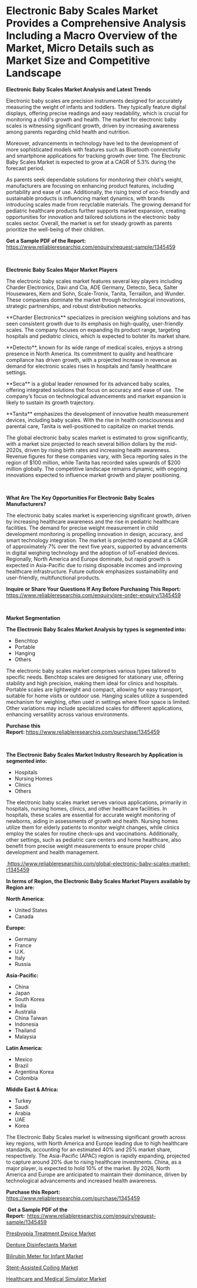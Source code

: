 <p><h1>Electronic Baby Scales Market Provides a Comprehensive Analysis Including a Macro Overview of the Market, Micro Details such as Market Size and Competitive Landscape</h1></p><p><strong>Electronic Baby Scales Market Analysis and Latest Trends</strong></p>
<p><p>Electronic baby scales are precision instruments designed for accurately measuring the weight of infants and toddlers. They typically feature digital displays, offering precise readings and easy readability, which is crucial for monitoring a child's growth and health. The market for electronic baby scales is witnessing significant growth, driven by increasing awareness among parents regarding child health and nutrition. </p><p>Moreover, advancements in technology have led to the development of more sophisticated models with features such as Bluetooth connectivity and smartphone applications for tracking growth over time. The Electronic Baby Scales Market is expected to grow at a CAGR of 5.3% during the forecast period. </p><p>As parents seek dependable solutions for monitoring their child's weight, manufacturers are focusing on enhancing product features, including portability and ease of use. Additionally, the rising trend of eco-friendly and sustainable products is influencing market dynamics, with brands introducing scales made from recyclable materials. The growing demand for pediatric healthcare products further supports market expansion, creating opportunities for innovation and tailored solutions in the electronic baby scales sector.  Overall, the market is set for steady growth as parents prioritize the well-being of their children.</p></p>
<p><strong>Get a Sample PDF of the Report:&nbsp;</strong> <a href="https://www.reliableresearchiq.com/enquiry/request-sample/1345459?utm_campaign=1170&utm_medium=2&utm_source=Github&utm_content=ia&utm_term=04032025&utm_id=electronic-baby-scales">https://www.reliableresearchiq.com/enquiry/request-sample/1345459</a></p>
<p>&nbsp;</p>
<p><strong>Electronic Baby Scales Major Market Players</strong></p>
<p><p>The electronic baby scales market features several key players including Charder Electronics, Davi and Cia, ADE Germany, Detecto, Seca, Salter Housewares, Kern and Sohn, Scale-Tronix, Tanita, Terraillon, and Wunder. These companies dominate the market through technological innovations, strategic partnerships, and robust distribution networks.</p><p>**Charder Electronics** specializes in precision weighing solutions and has seen consistent growth due to its emphasis on high-quality, user-friendly scales. The company focuses on expanding its product range, targeting hospitals and pediatric clinics, which is expected to bolster its market share.</p><p>**Detecto**, known for its wide range of medical scales, enjoys a strong presence in North America. Its commitment to quality and healthcare compliance has driven growth, with a projected increase in revenue as demand for electronic scales rises in hospitals and family healthcare settings.</p><p>**Seca** is a global leader renowned for its advanced baby scales, offering integrated solutions that focus on accuracy and ease of use. The company’s focus on technological advancements and market expansion is likely to sustain its growth trajectory.</p><p>**Tanita** emphasizes the development of innovative health measurement devices, including baby scales. With the rise in health consciousness and parental care, Tanita is well-positioned to capitalize on market trends.</p><p>The global electronic baby scales market is estimated to grow significantly, with a market size projected to reach several billion dollars by the mid-2020s, driven by rising birth rates and increasing health awareness. Revenue figures for these companies vary, with Seca reporting sales in the region of $100 million, while Tanita has recorded sales upwards of $200 million globally. The competitive landscape remains dynamic, with ongoing innovations expected to influence market growth and player positioning.</p></p>
<p>&nbsp;</p>
<p><strong>What Are The Key Opportunities For Electronic Baby Scales Manufacturers?</strong></p>
<p><p>The electronic baby scales market is experiencing significant growth, driven by increasing healthcare awareness and the rise in pediatric healthcare facilities. The demand for precise weight measurement in child development monitoring is propelling innovation in design, accuracy, and smart technology integration. The market is projected to expand at a CAGR of approximately 7% over the next five years, supported by advancements in digital weighing technology and the adoption of IoT-enabled devices. Regionally, North America and Europe dominate, but rapid growth is expected in Asia-Pacific due to rising disposable incomes and improving healthcare infrastructure. Future outlook emphasizes sustainability and user-friendly, multifunctional products.</p></p>
<p><strong>Inquire or Share Your Questions If Any Before Purchasing This Report:</strong> <a href="https://www.reliableresearchiq.com/enquiry/pre-order-enquiry/1345459?utm_campaign=1170&utm_medium=2&utm_source=Github&utm_content=ia&utm_term=04032025&utm_id=electronic-baby-scales">https://www.reliableresearchiq.com/enquiry/pre-order-enquiry/1345459</a></p>
<p>&nbsp;</p>
<p><strong>Market Segmentation</strong></p>
<p><strong>The Electronic Baby Scales Market Analysis by types is segmented into:</strong></p>
<p><ul><li>Benchtop</li><li>Portable</li><li>Hanging</li><li>Others</li></ul></p>
<p><p>The electronic baby scales market comprises various types tailored to specific needs. Benchtop scales are designed for stationary use, offering stability and high precision, making them ideal for clinics and hospitals. Portable scales are lightweight and compact, allowing for easy transport, suitable for home visits or outdoor use. Hanging scales utilize a suspended mechanism for weighing, often used in settings where floor space is limited. Other variations may include specialized scales for different applications, enhancing versatility across various environments.</p></p>
<p><strong>Purchase this Report:&nbsp;</strong><a href="https://www.reliableresearchiq.com/purchase/1345459?utm_campaign=1170&utm_medium=2&utm_source=Github&utm_content=ia&utm_term=04032025&utm_id=electronic-baby-scales">https://www.reliableresearchiq.com/purchase/1345459</a></p>
<p>&nbsp;</p>
<p><strong>The Electronic Baby Scales Market Industry Research by Application is segmented into:</strong></p>
<p><ul><li>Hospitals</li><li>Nursing Homes</li><li>Clinics</li><li>Others</li></ul></p>
<p><p>The electronic baby scales market serves various applications, primarily in hospitals, nursing homes, clinics, and other healthcare facilities. In hospitals, these scales are essential for accurate weight monitoring of newborns, aiding in assessments of growth and health. Nursing homes utilize them for elderly patients to monitor weight changes, while clinics employ the scales for routine check-ups and vaccinations. Additionally, other settings, such as pediatric care centers and home healthcare, also benefit from precise weight measurements to ensure proper child development and health management.</p></p>
<p><a href="https://www.reliableresearchiq.com/global-electronic-baby-scales-market-r1345459?utm_campaign=1170&utm_medium=2&utm_source=Github&utm_content=ia&utm_term=04032025&utm_id=electronic-baby-scales">&nbsp;https://www.reliableresearchiq.com/global-electronic-baby-scales-market-r1345459</a></p>
<p><strong>In terms of Region, the Electronic Baby Scales Market Players available by Region are:</strong></p>
<p>
    <p> <strong> North America: </strong>
        <ul>
            <li>United States</li>
            <li>Canada</li>
        </ul>
        </p> 
    <p> <strong> Europe: </strong>
        <ul>
            <li>Germany</li>
            <li>France</li>
            <li>U.K.</li>
            <li>Italy</li>
            <li>Russia</li>
        </ul>
        </p> 
    <p> <strong> Asia-Pacific: </strong>
        <ul>
            <li>China</li>
            <li>Japan</li>
            <li>South Korea</li>
            <li>India</li>
            <li>Australia</li>
            <li>China Taiwan</li>
            <li>Indonesia</li>
            <li>Thailand</li>
            <li>Malaysia</li>
        </ul>
        </p> 
    <p> <strong> Latin America: </strong>
        <ul>
            <li>Mexico</li>
            <li>Brazil</li>
            <li>Argentina Korea</li>
            <li>Colombia</li>
        </ul>
        </p> 
    <p> <strong> Middle East & Africa: </strong>
        <ul>
            <li>Turkey</li>
            <li>Saudi</li>
            <li>Arabia</li>
            <li>UAE</li>
            <li>Korea</li>
        </ul>
    </p>
    </p>
<p><p>The Electronic Baby Scales market is witnessing significant growth across key regions, with North America and Europe leading due to high healthcare standards, accounting for an estimated 40% and 25% market share, respectively. The Asia-Pacific (APAC) region is rapidly expanding, projected to capture around 20% due to rising healthcare investments. China, as a major player, is expected to hold 10% of the market. By 2026, North America and Europe are anticipated to maintain their dominance, driven by technological advancements and increased health awareness.</p></p>
<p><strong>Purchase this Report: </strong><a href="https://www.reliableresearchiq.com/purchase/1345459?utm_campaign=1170&utm_medium=2&utm_source=Github&utm_content=ia&utm_term=04032025&utm_id=electronic-baby-scales">https://www.reliableresearchiq.com/purchase/1345459</a></p>
<p>&nbsp;<strong>Get a Sample PDF of the Report:&nbsp;&nbsp;</strong><a href="https://www.reliableresearchiq.com/enquiry/request-sample/1345459?utm_campaign=1170&utm_medium=2&utm_source=Github&utm_content=ia&utm_term=04032025&utm_id=electronic-baby-scales">https://www.reliableresearchiq.com/enquiry/request-sample/1345459</a></p>
<p><strong></strong></p>
<p><p><a href="https://github.com/kabotcaddoub/Market-Research-Report-List-1/blob/main/presbyopia-treatment-device-market.md?utm_campaign=1170&utm_medium=2&utm_source=Github&utm_content=ia&utm_term=04032025&utm_id=electronic-baby-scales">Presbyopia Treatment Device Market</a></p><p><a href="https://github.com/nackearria9i/Market-Research-Report-List-1/blob/main/denture-disinfectants-market.md?utm_campaign=1170&utm_medium=2&utm_source=Github&utm_content=ia&utm_term=04032025&utm_id=electronic-baby-scales">Denture Disinfectants Market</a></p><p><a href="https://github.com/forttgoddym7/Market-Research-Report-List-1/blob/main/bilirubin-meter-for-infant-market.md?utm_campaign=1170&utm_medium=2&utm_source=Github&utm_content=ia&utm_term=04032025&utm_id=electronic-baby-scales">Bilirubin Meter for Infant Market</a></p><p><a href="https://github.com/duskodazzi34/Market-Research-Report-List-1/blob/main/stent-assisted-coiling-market.md?utm_campaign=1170&utm_medium=2&utm_source=Github&utm_content=ia&utm_term=04032025&utm_id=electronic-baby-scales">Stent-Assisted Coiling Market</a></p><p><a href="https://github.com/daddskokenk4/Market-Research-Report-List-1/blob/main/healthcare-and-medical-simulator-market.md?utm_campaign=1170&utm_medium=2&utm_source=Github&utm_content=ia&utm_term=04032025&utm_id=electronic-baby-scales">Healthcare and Medical Simulator Market</a></p></p>